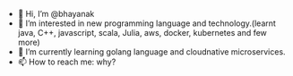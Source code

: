 - 👋 Hi, I’m @bhayanak
- 👀 I’m interested in new programming language and technology.(learnt java, C++, javascript, scala, Julia, aws, docker, kubernetes and few more)
- 🌱 I’m currently learning golang language and cloudnative microservices.
- 📫 How to reach me: why?

<!---
bhayanak/bhayanak is a ✨ special ✨ repository because its `README.md` (this file) appears on your GitHub profile.
You can click the Preview link to take a look at your changes.
--->
